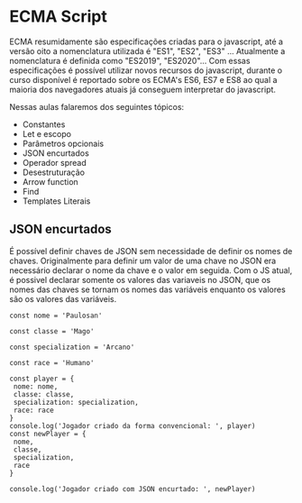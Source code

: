 # ECMA Script

ECMA resumidamente são especificações criadas para o javascript, até a versão oito a nomenclatura utilizada é "ES1", "ES2", "ES3" ...
Atualmente a nomenclatura é definida como "ES2019", "ES2020"...
Com essas especificações é possível utilizar novos recursos do javascript, durante o curso disponível é reportado sobre os ECMA's ES6, ES7 e ES8 ao qual a maioria dos navegadores atuais já conseguem interpretar do javascript.

Nessas aulas falaremos dos seguintes tópicos:

- Constantes
- Let e escopo
- Parâmetros opcionais
- JSON encurtados
- Operador spread
- Desestruturação
- Arrow function
- Find
- Templates Literais

## JSON encurtados

É possível definir chaves de JSON sem necessidade de definir os nomes de chaves. Originalmente para definir um valor de uma chave no JSON era necessário declarar o nome da chave e o valor em seguida. Com o JS atual, é possivel declarar somente os valores das variaveis no JSON, que os nomes das chaves se tornam os nomes das variáveis enquanto os valores são os valores das variáveis.

```
const nome = 'Paulosan'

const classe = 'Mago'

const specialization = 'Arcano'

const race = 'Humano'

const player = {
 nome: nome,
 classe: classe,
 specialization: specialization,
 race: race
}
console.log('Jogador criado da forma convencional: ', player)
const newPlayer = {
 nome,
 classe,
 specialization,
 race
}

console.log('Jogador criado com JSON encurtado: ', newPlayer)
```
